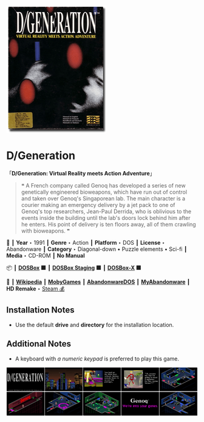 ![](Thumbnail.png "application-thumbnail")

# D/Generation

「**D/Generation: Virtual Reality meets Action Adventure**」

> ❝ A French company called Genoq has developed a series of new genetically engineered bioweapons, which have run out of control and taken over Genoq's Singaporean lab. The main character is a courier making an emergency delivery by a jet pack to one of Genoq's top researchers, Jean-Paul Derrida, who is oblivious to the events inside the building until the lab's doors lock behind him after he enters. His point of delivery is ten floors away, all of them crawling with bioweapons. ❞
>

📌 ┃ **Year** ‣ 1991 ┃ **Genre** ‣ Action ┃ **Platform** ‣ DOS ┃ **License** ‣ Abandonware ┃ **Category** ‣ Diagonal-down • Puzzle elements • Sci-fi ┃ **Media** ‣ CD-ROM ┃ **No Manual** 

📦 ┃ **[DOSBox](https://www.dosbox.com/) 🟩** ┃ **[DOSBox Staging](https://dosbox-staging.github.io/) 🟩** ┃ **[DOSBox-X](https://dosbox-x.com/) 🟩** 

📎 ┃ **[Wikipedia](https://en.wikipedia.org/wiki/D/Generation)** ┃ **[MobyGames](https://www.mobygames.com/game/1274/dgeneration/)** ┃ **[AbandonwareDOS](https://www.abandonwaredos.com/abandonware-game.php?abandonware=D%2FGeneration&gid=1164)** ┃ **[MyAbandonware](https://www.myabandonware.com/game/d-generation-14l)** ┃ **HD Remake** ‣ [Steam 💰](https://store.steampowered.com/app/389740/DGeneration_HD/) 

## Installation Notes
- Use the default **drive** and **directory** for the installation location.

## Additional Notes
- A keyboard with *a numeric keypad* is preferred to play this game.

![](Montage.png "D/Generation")

